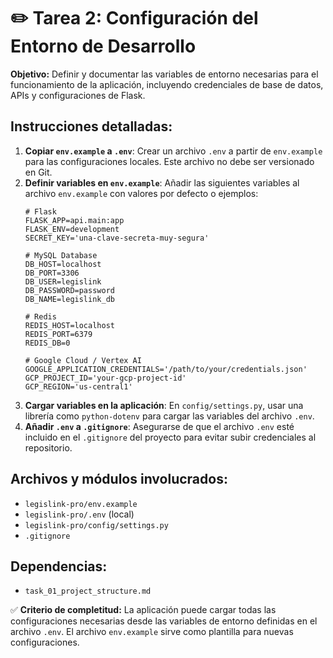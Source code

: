 # ✏️ Tarea 2: Configuración del Entorno de Desarrollo

**Objetivo:** Definir y documentar las variables de entorno necesarias para el funcionamiento de la aplicación, incluyendo credenciales de base de datos, APIs y configuraciones de Flask.

## Instrucciones detalladas:
1.  **Copiar `env.example` a `.env`**: Crear un archivo `.env` a partir de `env.example` para las configuraciones locales. Este archivo no debe ser versionado en Git.
2.  **Definir variables en `env.example`**: Añadir las siguientes variables al archivo `env.example` con valores por defecto o ejemplos:
    ```env
    # Flask
    FLASK_APP=api.main:app
    FLASK_ENV=development
    SECRET_KEY='una-clave-secreta-muy-segura'

    # MySQL Database
    DB_HOST=localhost
    DB_PORT=3306
    DB_USER=legislink
    DB_PASSWORD=password
    DB_NAME=legislink_db

    # Redis
    REDIS_HOST=localhost
    REDIS_PORT=6379
    REDIS_DB=0

    # Google Cloud / Vertex AI
    GOOGLE_APPLICATION_CREDENTIALS='/path/to/your/credentials.json'
    GCP_PROJECT_ID='your-gcp-project-id'
    GCP_REGION='us-central1'
    ```
3.  **Cargar variables en la aplicación**: En `config/settings.py`, usar una librería como `python-dotenv` para cargar las variables del archivo `.env`.
4.  **Añadir `.env` a `.gitignore`**: Asegurarse de que el archivo `.env` esté incluido en el `.gitignore` del proyecto para evitar subir credenciales al repositorio.

## Archivos y módulos involucrados:
-   `legislink-pro/env.example`
-   `legislink-pro/.env` (local)
-   `legislink-pro/config/settings.py`
-   `.gitignore`

## Dependencias:
-   `task_01_project_structure.md`

✅ **Criterio de completitud:** La aplicación puede cargar todas las configuraciones necesarias desde las variables de entorno definidas en el archivo `.env`. El archivo `env.example` sirve como plantilla para nuevas configuraciones. 